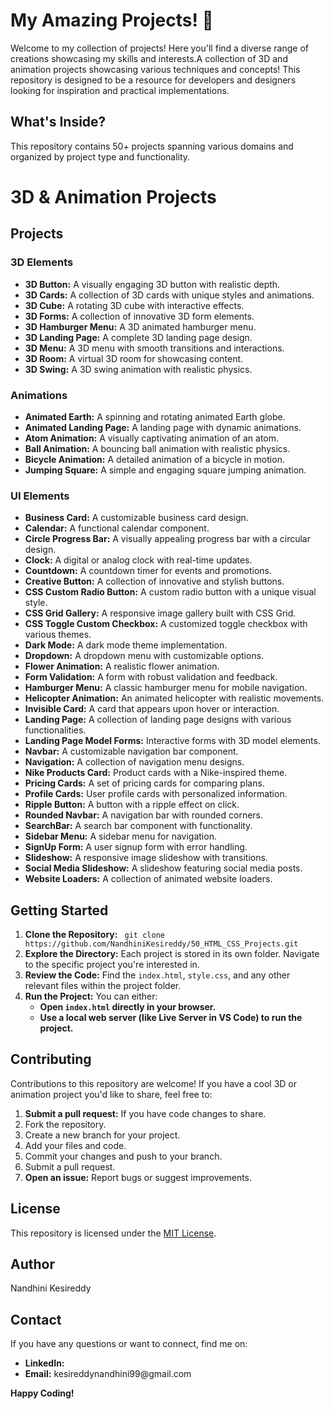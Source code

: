 <h1>My Amazing Projects! 🎉</h1>
Welcome to my collection of projects! Here you'll find a diverse range of
creations showcasing my skills and interests.A collection of 3D and animation
projects showcasing various techniques and concepts! This repository is designed
to be a resource for developers and designers looking for inspiration and
practical implementations.
<h2>What's Inside?</h2>
This repository contains 50+ projects spanning various domains and organized by
project type and functionality.

<h1>3D &amp; Animation Projects</h1>
<h2>Projects</h2>
<h3>3D Elements</h3>
<ul>
   <li>
      <strong>3D Button:</strong> A visually engaging 3D button with realistic
      depth.
   </li>
   <li>
      <strong>3D Cards:</strong> A collection of 3D cards with unique styles and
      animations.
   </li>
   <li>
      <strong>3D Cube:</strong> A rotating 3D cube with interactive effects.
   </li>
   <li>
      <strong>3D Forms:</strong> A collection of innovative 3D form elements.
   </li>
   <li><strong>3D Hamburger Menu:</strong> A 3D animated hamburger menu.</li>
   <li><strong>3D Landing Page:</strong> A complete 3D landing page design.</li>
   <li>
      <strong>3D Menu:</strong> A 3D menu with smooth transitions and
      interactions.
   </li>
   <li><strong>3D Room:</strong> A virtual 3D room for showcasing content.</li>
   <li>
      <strong>3D Swing:</strong> A 3D swing animation with realistic physics.
   </li>
</ul>
<h3>Animations</h3>
<ul>
   <li>
      <strong>Animated Earth:</strong> A spinning and rotating animated Earth
      globe.
   </li>
   <li>
      <strong>Animated Landing Page:</strong> A landing page with dynamic
      animations.
   </li>
   <li>
      <strong>Atom Animation:</strong> A visually captivating animation of an
      atom.
   </li>
   <li>
      <strong>Ball Animation:</strong> A bouncing ball animation with realistic
      physics.
   </li>
   <li>
      <strong>Bicycle Animation:</strong> A detailed animation of a bicycle in
      motion.
   </li>
   <li>
      <strong>Jumping Square:</strong> A simple and engaging square jumping
      animation.
   </li>
</ul>
<h3>UI Elements</h3>
<ul>
   <li><strong>Business Card:</strong> A customizable business card design.</li>
   <li><strong>Calendar:</strong> A functional calendar component.</li>
   <li>
      <strong>Circle Progress Bar:</strong> A visually appealing progress bar with
      a circular design.
   </li>
   <li>
      <strong>Clock:</strong> A digital or analog clock with real-time updates.
   </li>
   <li>
      <strong>Countdown:</strong> A countdown timer for events and promotions.
   </li>
   <li>
      <strong>Creative Button:</strong> A collection of innovative and stylish
      buttons.
   </li>
   <li>
      <strong>CSS Custom Radio Button:</strong> A custom radio button with a
      unique visual style.
   </li>
   <li>
      <strong>CSS Grid Gallery:</strong> A responsive image gallery built with CSS
      Grid.
   </li>
   <li>
      <strong>CSS Toggle Custom Checkbox:</strong> A customized toggle checkbox
      with various themes.
   </li>
   <li><strong>Dark Mode:</strong> A dark mode theme implementation.</li>
   <li><strong>Dropdown:</strong> A dropdown menu with customizable options.</li>
   <li><strong>Flower Animation:</strong> A realistic flower animation.</li>
   <li>
      <strong>Form Validation:</strong> A form with robust validation and
      feedback.
   </li>
   <li>
      <strong>Hamburger Menu:</strong> A classic hamburger menu for mobile
      navigation.
   </li>
   <li>
      <strong>Helicopter Animation:</strong> An animated helicopter with realistic
      movements.
   </li>
   <li>
      <strong>Invisible Card:</strong> A card that appears upon hover or
      interaction.
   </li>
   <li>
      <strong>Landing Page:</strong> A collection of landing page designs with
      various functionalities.
   </li>
   <li>
      <strong>Landing Page Model Forms:</strong> Interactive forms with 3D model
      elements.
   </li>
   <li><strong>Navbar:</strong> A customizable navigation bar component.</li>
   <li><strong>Navigation:</strong> A collection of navigation menu designs.</li>
   <li>
      <strong>Nike Products Card:</strong> Product cards with a Nike-inspired
      theme.
   </li>
   <li>
      <strong>Pricing Cards:</strong> A set of pricing cards for comparing plans.
   </li>
   <li>
      <strong>Profile Cards:</strong> User profile cards with personalized
      information.
   </li>
   <li>
      <strong>Ripple Button:</strong> A button with a ripple effect on click.
   </li>
   <li>
      <strong>Rounded Navbar:</strong> A navigation bar with rounded corners.
   </li>
   <li>
      <strong>SearchBar:</strong> A search bar component with functionality.
   </li>
   <li><strong>Sidebar Menu:</strong> A sidebar menu for navigation.</li>
   <li><strong>SignUp Form:</strong> A user signup form with error handling.</li>
   <li>
      <strong>Slideshow:</strong> A responsive image slideshow with transitions.
   </li>
   <li>
      <strong>Social Media Slideshow:</strong> A slideshow featuring social media
      posts.
   </li>
   <li>
      <strong>Website Loaders:</strong> A collection of animated website loaders.
   </li>
</ul>

<h2>Getting Started</h2>
<ol>
   <li>
      <strong>Clone the Repository:</strong>
      <code> git clone https://github.com/NandhiniKesireddy/50_HTML_CSS_Projects.git</code>
   </li>
   <li>
      <strong>Explore the Directory:</strong> Each project is stored in its own
      folder. Navigate to the specific project you're interested in.
   </li>
   <li>
      <strong>Review the Code:</strong> Find the <code>index.html</code>,
      <code>style.css</code>, and any other relevant files within the project
      folder.
   </li>
   <li>
      <strong>Run the Project:</strong> You can either:
      <ul>
         <li>
            <strong>Open <code>index.html</code> directly in your browser.</strong>
         </li>
         <li>
            <strong>Use a local web server (like Live Server in VS Code) to run the
               project.</strong>
         </li>
      </ul>
   </li>
</ol>

<h2>Contributing</h2>
Contributions to this repository are welcome! If you have a cool 3D or animation
project you'd like to share, feel free to:
<ol>
   <li>
      <strong>Submit a pull request:</strong> If you have code changes to share.
   </li>
   <li>Fork the repository.</li>
   <li>Create a new branch for your project.</li>
   <li>Add your files and code.</li>
   <li>Commit your changes and push to your branch.</li>
   <li>Submit a pull request.</li>
   <li><strong>Open an issue:</strong> Report bugs or suggest improvements.</li>
</ol>
<h2>License</h2>
This repository is licensed under the <a href="LICENSE">MIT License</a>.
<h2>Author</h2> Nandhini Kesireddy

<h2>Contact</h2> 
If you have any questions or want to connect, find me on: 
<ul> 
<li><strong>LinkedIn:</strong> <a href="linkedin.com/in/nandhini-kesireddy"></a></li> 
<li><strong>Email:</strong> kesireddynandhini99@gmail.com </li> 
</ul> 

<strong>Happy Coding!</strong> 
